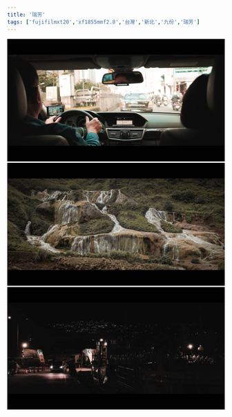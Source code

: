 ```yaml
---
title: '瑞芳'
tags: ['fujifilmxt20','xf1855mmf2.8','台灣','新北','九份','瑞芳']
---
```

![001](./img/instagram_output/202103/005.webp)
![002](./img/instagram_output/202103/003.webp)
![003](./img/instagram_output/202103/001.webp)

